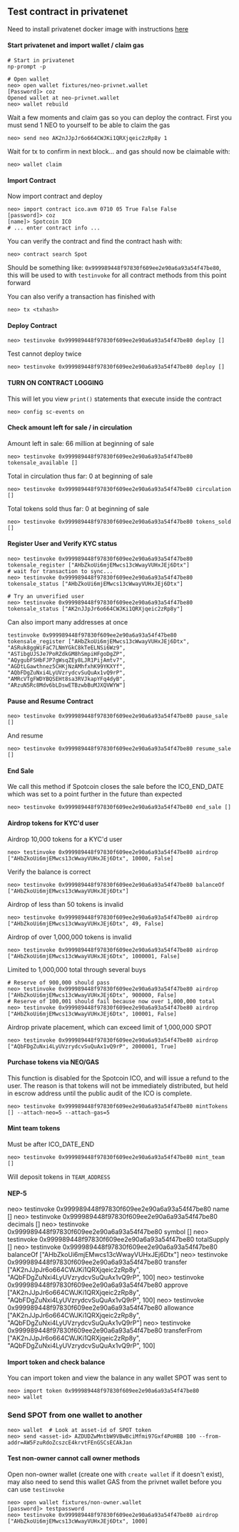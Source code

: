 ## Test contract in privatenet
Need to install privatenet docker image with instructions [here](https://medium.com/proof-of-working/how-to-run-a-private-network-of-the-neo-blockchain-d83004557359)

#### Start privatenet and import wallet / claim gas
```
# Start in privatenet
np-prompt -p

# Open wallet
neo> open wallet fixtures/neo-privnet.wallet
[Password]> coz
Opened wallet at neo-privnet.wallet
neo> wallet rebuild
```

Wait a few moments and claim gas so you can deploy the contract. First you must send 1 NEO to yourself to be able to claim the gas
```
neo> send neo AK2nJJpJr6o664CWJKi1QRXjqeic2zRp8y 1
```
Wait for tx to confirm in next block... and gas should now be claimable with:
```
neo> wallet claim
```

#### Import Contract

Now import contract and deploy
```
neo> import contract ico.avm 0710 05 True False False
[password]> coz
[name]> Spotcoin ICO
# ... enter contract info ...
```

You can verify the contract and find the contract hash with:
```
neo> contract search Spot
```
Should be something like: `0x999989448f97830f609ee2e90a6a93a54f47be80`, this will be used to with `testinvoke` for all contract methods from this point forward

You can also verify a transaction has finished with
```
neo> tx <txhash>
```

#### Deploy Contract
```
neo> testinvoke 0x999989448f97830f609ee2e90a6a93a54f47be80 deploy []
```
Test cannot deploy twice
```
neo> testinvoke 0x999989448f97830f609ee2e90a6a93a54f47be80 deploy []
```

#### TURN ON CONTRACT LOGGING
This will let you view `print()` statements that execute inside the contract
```
neo> config sc-events on
```

#### Check amount left for sale / in circulation

Amount left in sale: 66 million at beginning of sale
```
neo> testinvoke 0x999989448f97830f609ee2e90a6a93a54f47be80 tokensale_available []
```

Total in circulation thus far: 0 at beginning of sale
```
neo> testinvoke 0x999989448f97830f609ee2e90a6a93a54f47be80 circulation []
```

Total tokens sold thus far: 0 at beginning of sale
```
neo> testinvoke 0x999989448f97830f609ee2e90a6a93a54f47be80 tokens_sold []
```


#### Register User and Verify KYC status
```
neo> testinvoke 0x999989448f97830f609ee2e90a6a93a54f47be80 tokensale_register ["AHbZkoUi6mjEMwcs13cWwayVUHxJEj6Dtx"]
# wait for transaction to sync...
neo> testinvoke 0x999989448f97830f609ee2e90a6a93a54f47be80 tokensale_status ["AHbZkoUi6mjEMwcs13cWwayVUHxJEj6Dtx"]

# Try an unverified user
neo> testinvoke 0x999989448f97830f609ee2e90a6a93a54f47be80 tokensale_status ["AK2nJJpJr6o664CWJKi1QRXjqeic2zRp8y"]
```

Can also import many addresses at once
```
testinvoke 0x999989448f97830f609ee2e90a6a93a54f47be80 tokensale_register ["AHbZkoUi6mjEMwcs13cWwayVUHxJEj6Dtx", "ASRuk8ggWiFaC7LNmYGkC8kTeELNSi6Wz9", "ASTibgUJSJe7PoRZdkGM8hSmpiHFgoDgZP", "AQygubFSHbFJP7gWsqZEy8LJR1PijAmtv7", "AGDtLGawthnez5CHKjNzAMhfxhK99YKXYf", "AQbFDgZuNxi4LyUVzrydcvSuQuAx1vQ9rP", "AMRcVTgFWDYBQSEHt8sa3RVJkapYFq4dyB", "ARzuN5Rc8Mdv6bLDswETBzwbBuMJXQVWYW"]
```

#### Pause and Resume Contract
```
neo> testinvoke 0x999989448f97830f609ee2e90a6a93a54f47be80 pause_sale []
```
And resume
```
neo> testinvoke 0x999989448f97830f609ee2e90a6a93a54f47be80 resume_sale []
```

#### End Sale 
We call this method if Spotcoin closes the sale before the ICO_END_DATE
which was set to a point further in the future than expected
```
neo> testinvoke 0x999989448f97830f609ee2e90a6a93a54f47be80 end_sale []
```

#### Airdrop tokens for KYC'd user

Airdrop 10,000 tokens for a KYC'd user
```
neo> testinvoke 0x999989448f97830f609ee2e90a6a93a54f47be80 airdrop ["AHbZkoUi6mjEMwcs13cWwayVUHxJEj6Dtx", 10000, False]
```
Verify the balance is correct

```
neo> testinvoke 0x999989448f97830f609ee2e90a6a93a54f47be80 balanceOf ["AHbZkoUi6mjEMwcs13cWwayVUHxJEj6Dtx"]
```

Airdrop of less than 50 tokens is invalid
```
neo> testinvoke 0x999989448f97830f609ee2e90a6a93a54f47be80 airdrop ["AHbZkoUi6mjEMwcs13cWwayVUHxJEj6Dtx", 49, False]
```

Airdrop of over 1,000,000 tokens is invalid
```
neo> testinvoke 0x999989448f97830f609ee2e90a6a93a54f47be80 airdrop ["AHbZkoUi6mjEMwcs13cWwayVUHxJEj6Dtx", 1000001, False]
```

Limited to 1,000,000 total through several buys
```
# Reserve of 900,000 should pass
neo> testinvoke 0x999989448f97830f609ee2e90a6a93a54f47be80 airdrop ["AHbZkoUi6mjEMwcs13cWwayVUHxJEj6Dtx", 900000, False]
# Reserve of 100,001 should fail because now over 1,000,000 total
neo> testinvoke 0x999989448f97830f609ee2e90a6a93a54f47be80 airdrop ["AHbZkoUi6mjEMwcs13cWwayVUHxJEj6Dtx", 100001, False]
```

Airdrop private placement, which can exceed limit of 1,000,000 SPOT
```
neo> testinvoke 0x999989448f97830f609ee2e90a6a93a54f47be80 airdrop ["AQbFDgZuNxi4LyUVzrydcvSuQuAx1vQ9rP", 2000001, True]
```

#### Purchase tokens via NEO/GAS

This function is disabled for the Spotcoin ICO, and will issue a refund to the user. The reason
is that tokens will not be immediately distributed, but held in escrow address until the public
audit of the ICO is complete.
```
neo> testinvoke 0x999989448f97830f609ee2e90a6a93a54f47be80 mintTokens [] --attach-neo=5 --attach-gas=5

```

#### Mint team tokens

Must be after ICO_DATE_END
```
neo> testinvoke 0x999989448f97830f609ee2e90a6a93a54f47be80 mint_team []
```
Will deposit tokens in `TEAM_ADDRESS`

#### NEP-5
neo> testinvoke 0x999989448f97830f609ee2e90a6a93a54f47be80 name []
neo> testinvoke 0x999989448f97830f609ee2e90a6a93a54f47be80 decimals []
neo> testinvoke 0x999989448f97830f609ee2e90a6a93a54f47be80 symbol []
neo> testinvoke 0x999989448f97830f609ee2e90a6a93a54f47be80 totalSupply []
neo> testinvoke 0x999989448f97830f609ee2e90a6a93a54f47be80 balanceOf ["AHbZkoUi6mjEMwcs13cWwayVUHxJEj6Dtx"]
neo> testinvoke 0x999989448f97830f609ee2e90a6a93a54f47be80 transfer ["AK2nJJpJr6o664CWJKi1QRXjqeic2zRp8y", "AQbFDgZuNxi4LyUVzrydcvSuQuAx1vQ9rP", 100]
neo> testinvoke 0x999989448f97830f609ee2e90a6a93a54f47be80 approve ["AK2nJJpJr6o664CWJKi1QRXjqeic2zRp8y", "AQbFDgZuNxi4LyUVzrydcvSuQuAx1vQ9rP", 100]
neo> testinvoke 0x999989448f97830f609ee2e90a6a93a54f47be80 allowance ["AK2nJJpJr6o664CWJKi1QRXjqeic2zRp8y", "AQbFDgZuNxi4LyUVzrydcvSuQuAx1vQ9rP"]
neo> testinvoke 0x999989448f97830f609ee2e90a6a93a54f47be80 transferFrom ["AK2nJJpJr6o664CWJKi1QRXjqeic2zRp8y", "AQbFDgZuNxi4LyUVzrydcvSuQuAx1vQ9rP", 100]


#### Import token and check balance
You can import token and view the balance in any wallet SPOT was sent to
```
neo> import token 0x999989448f97830f609ee2e90a6a93a54f47be80
neo> wallet
```

### Send SPOT from one wallet to another
```
neo> wallet  # Look at asset-id of SPOT token
neo> send <asset-id> AZDUDZwMntbW9VBwBciMfmi97Gxf4PoHBB 100 --from-addr=AW5FzuRdoZcszcE4krvtFEnGSCsECAkJan
```

#### Test non-owner cannot call owner methods
Open non-owner wallet (create one with `create wallet` if it doesn't exist), may also need to send this wallet GAS from the privnet wallet before you can use `testinvoke`
```
neo> open wallet fixtures/non-owner.wallet
[password]> testpassword
neo> testinvoke 0x999989448f97830f609ee2e90a6a93a54f47be80 airdrop ["AHbZkoUi6mjEMwcs13cWwayVUHxJEj6Dtx", 1000]
```
